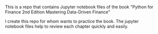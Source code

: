 This is a repo that contains Jupyter notebook files of the book "Python for Finance 2nd Edition Mastering Data-Driven Finance"

I create this repo for whom wants to practice the book. The jupyter notebook files help to review each chapter quickly and easily.